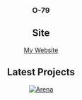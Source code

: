 <div align=center>

<br/>

### O-79

## Site

[My Website](https://o-79.github.io/)

## Latest Projects

[![Arena](https://img.shields.io/badge/Arena-yellow?style=flat-square&logo=unity)](https://github.com/O-79/Arena)
